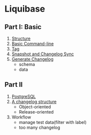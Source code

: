 # Liquibase

## Part I: Basic

1. [Structure](./structure.md)
2. [Basic Command-line](./basic-command-line.md)
3. [Tag](./tag.md)
4. [Snapshot and Changelog Sync](./snapshot-and-changelog-sync.md)
5. [Generate Changelog](./generate-changelog.md)
   - schema
   - data

## Part II

1. [PostgreSQL](./postgresql.md)
2. [A changelog structure](https://docs.liquibase.com/start/design-liquibase-project.html)
   - Object-oriented
   - Release-oriented
3. Workflow
   - manage test data(filter with label)
   - too many changelog
